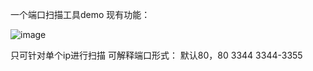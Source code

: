 一个端口扫描工具demo
现有功能：

![image](https://github.com/cjb12/YPortScan/assets/96485945/8ac90f93-ab87-46ab-a4bc-4b6cfc551bc8)

只可针对单个ip进行扫描
可解释端口形式：
默认80，80
3344
3344-3355
